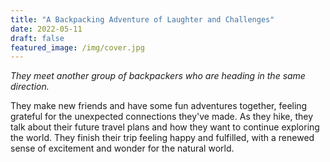 ```yaml
---
title: "A Backpacking Adventure of Laughter and Challenges"
date: 2022-05-11
draft: false
featured_image: /img/cover.jpg
---
```


*They meet another group of backpackers who are heading in the same direction.*

They make new friends and have some fun adventures together, feeling grateful for the unexpected connections they've made. As they hike, they talk about their future travel plans and how they want to continue exploring the world. They finish their trip feeling happy and fulfilled, with a renewed sense of excitement and wonder for the natural world.

